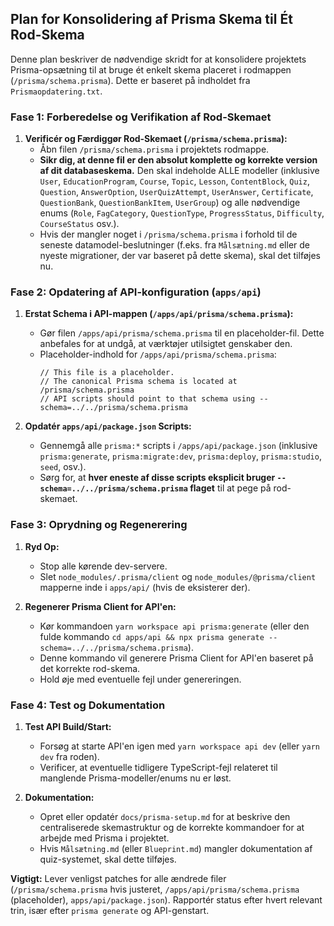 ## Plan for Konsolidering af Prisma Skema til Ét Rod-Skema

Denne plan beskriver de nødvendige skridt for at konsolidere projektets Prisma-opsætning til at bruge ét enkelt skema placeret i rodmappen (`/prisma/schema.prisma`). Dette er baseret på indholdet fra `Prismaopdatering.txt`.

### Fase 1: Forberedelse og Verifikation af Rod-Skemaet

1.  **Verificér og Færdiggør Rod-Skemaet (`/prisma/schema.prisma`):**
    *   Åbn filen `/prisma/schema.prisma` i projektets rodmappe.
    *   **Sikr dig, at denne fil er den absolut komplette og korrekte version af dit databaseskema.** Den skal indeholde ALLE modeller (inklusive `User`, `EducationProgram`, `Course`, `Topic`, `Lesson`, `ContentBlock`, `Quiz`, `Question`, `AnswerOption`, `UserQuizAttempt`, `UserAnswer`, `Certificate`, `QuestionBank`, `QuestionBankItem`, `UserGroup`) og alle nødvendige enums (`Role`, `FagCategory`, `QuestionType`, `ProgressStatus`, `Difficulty`, `CourseStatus` osv.).
    *   Hvis der mangler noget i `/prisma/schema.prisma` i forhold til de seneste datamodel-beslutninger (f.eks. fra `Målsætning.md` eller de nyeste migrationer, der var baseret på dette skema), skal det tilføjes nu.

### Fase 2: Opdatering af API-konfiguration (`apps/api`)

1.  **Erstat Schema i API-mappen (`/apps/api/prisma/schema.prisma`):**
    *   Gør filen `/apps/api/prisma/schema.prisma` til en placeholder-fil. Dette anbefales for at undgå, at værktøjer utilsigtet genskaber den.
    *   Placeholder-indhold for `/apps/api/prisma/schema.prisma`:
        ```prisma
        // This file is a placeholder.
        // The canonical Prisma schema is located at /prisma/schema.prisma
        // API scripts should point to that schema using --schema=../../prisma/schema.prisma
        ```

2.  **Opdatér `apps/api/package.json` Scripts:**
    *   Gennemgå alle `prisma:*` scripts i `/apps/api/package.json` (inklusive `prisma:generate`, `prisma:migrate:dev`, `prisma:deploy`, `prisma:studio`, `seed`, osv.).
    *   Sørg for, at **hver eneste af disse scripts eksplicit bruger `--schema=../../prisma/schema.prisma` flaget** til at pege på rod-skemaet.

### Fase 3: Oprydning og Regenerering

1.  **Ryd Op:**
    *   Stop alle kørende dev-servere.
    *   Slet `node_modules/.prisma/client` og `node_modules/@prisma/client` mapperne inde i `apps/api/` (hvis de eksisterer der).

2.  **Regenerer Prisma Client for API'en:**
    *   Kør kommandoen `yarn workspace api prisma:generate` (eller den fulde kommando `cd apps/api && npx prisma generate --schema=../../prisma/schema.prisma`).
    *   Denne kommando vil generere Prisma Client for API'en baseret på det korrekte rod-skema.
    *   Hold øje med eventuelle fejl under genereringen.

### Fase 4: Test og Dokumentation

1.  **Test API Build/Start:**
    *   Forsøg at starte API'en igen med `yarn workspace api dev` (eller `yarn dev` fra roden).
    *   Verificer, at eventuelle tidligere TypeScript-fejl relateret til manglende Prisma-modeller/enums nu er løst.

2.  **Dokumentation:**
    *   Opret eller opdatér `docs/prisma-setup.md` for at beskrive den centraliserede skemastruktur og de korrekte kommandoer for at arbejde med Prisma i projektet.
    *   Hvis `Målsætning.md` (eller `Blueprint.md`) mangler dokumentation af quiz-systemet, skal dette tilføjes.

**Vigtigt:** Lever venligst patches for alle ændrede filer (`/prisma/schema.prisma` hvis justeret, `/apps/api/prisma/schema.prisma` (placeholder), `apps/api/package.json`). Rapportér status efter hvert relevant trin, især efter `prisma generate` og API-genstart.